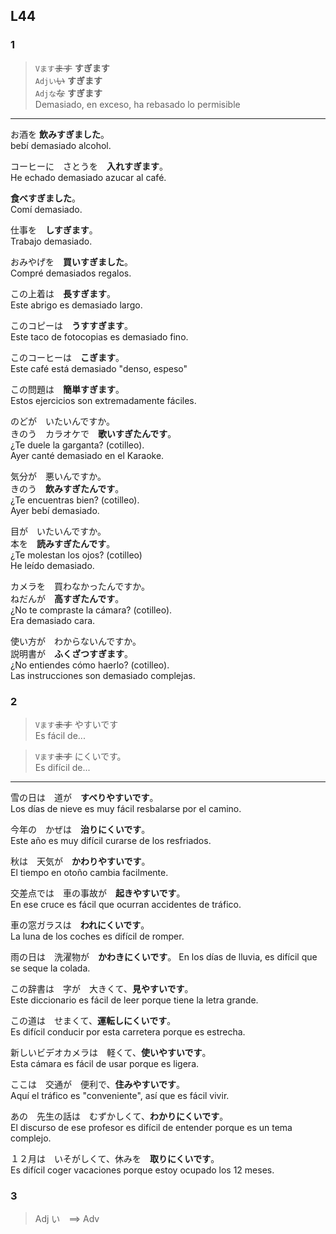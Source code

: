 L44
----

### 1

> ```Vます```~~ます~~ **すぎます**  
> ```Adjい```~~い~~ **すぎます**  
> ```Adjな```~~な~~ **すぎます**  
> Demasiado, en exceso, ha rebasado lo permisible

***

お酒を **飲みすぎました**。  
bebí demasiado alcohol.

コーヒーに　さとうを　**入れすぎます**。  
He echado demasiado azucar al café.

**食べすぎました**。  
Comí demasiado.

仕事を　**しすぎます**。  
Trabajo demasiado.

おみやげを　**買いすぎました**。  
Compré demasiados regalos. 

この上着は　**長すぎます**。  
Este abrigo es demasiado largo.

このコピーは　**うすすぎます**。  
Este taco de fotocopias es demasiado fino.

このコーヒーは　**こぎます**。  
Este café está demasiado "denso, espeso"

この問題は　**簡単すぎます**。  
Estos ejercicios son extremadamente fáciles. 

のどが　いたいんですか。  
きのう　カラオケで　**歌いすぎたんです**。  
¿Te duele la garganta? (cotilleo).  
Ayer canté demasiado en el Karaoke.

気分が　悪いんですか。  
きのう　**飲みすぎたんです**。  
¿Te encuentras bien? (cotilleo).  
Ayer bebí demasiado.

目が　いたいんですか。  
本を　**読みすぎたんです**。  
¿Te molestan los ojos? (cotilleo)  
He leído demasiado. 

カメラを　買わなかったんですか。  
ねだんが　**高すぎたんです**。  
¿No te compraste la cámara? (cotilleo).  
Era demasiado cara.

使い方が　わからないんですか。  
説明書が　**ふくざつすぎます**。  
¿No entiendes cómo haerlo? (cotilleo).  
Las instrucciones son demasiado complejas.

### 2

> ```Vます```~~ます~~ やすいです  
> Es fácil de... 

> ```Vます```~~ます~~ にくいです。   
> Es difícil de...

***

雪の日は　道が　**すべりやすいです**。  
Los días de nieve es muy fácil resbalarse por el camino.

今年の　かぜは　**治りにくいです**。  
Este año es muy difícil curarse de los resfriados. 

秋は　天気が　**かわりやすいです**。  
El tiempo en otoño cambia facilmente.
 
交差点では　車の事故が　**起きやすいです**。  
En ese cruce es fácil que ocurran accidentes de tráfico.

車の窓ガラスは　**われにくいです**。  
La luna de los coches es difícil de romper.

雨の日は　洗濯物が　**かわきにくいです**。
En los días de lluvia, es difícil que se seque la colada.

この辞書は　字が　大きくて、**見やすいです**。  
Este diccionario es fácil de leer porque tiene la letra grande.

この道は　せまくて、**運転しにくいです**。  
Es difícil conducir por esta carretera porque es estrecha.

新しいビデオカメラは　軽くて、**使いやすいです**。  
Esta cámara es fácil de usar porque es ligera. 

ここは　交通が　便利で、**住みやすいです**。  
Aquí el tráfico es "conveniente", así que es fácil vivir.

あの　先生の話は　むずかしくて、**わかりにくいです**。  
El discurso de ese profesor es difícil de entender porque es un tema complejo.

１２月は　いそがしくて、休みを　**取りにくいです**。  
Es difícil coger vacaciones porque estoy ocupado los 12 meses.

### 3

> Adj い　==> Adv 